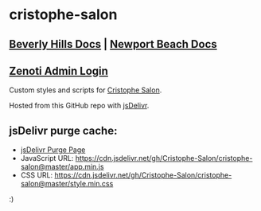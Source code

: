 # cristophe-salon

## [Beverly Hills Docs](https://github.com/Cristophe-Salon/cristophe-salon/wiki) | [Newport Beach Docs](https://github.com/Cristophe-Salon/cristophe-salon/wiki/Cristophe-Newport-Beach)

## [Zenoti Admin Login](https://cristophe.zenoti.com/Admin/Admin.aspx?fromlogin=1)

Custom styles and scripts for [Cristophe Salon](https://www.cristophe.com/).

Hosted from this GitHub repo with [jsDelivr](https://www.jsdelivr.com/github).

## jsDelivr purge cache: 
- [jsDelivr Purge Page](https://www.jsdelivr.com/tools/purge)
- JavaScript URL: https://cdn.jsdelivr.net/gh/Cristophe-Salon/cristophe-salon@master/app.min.js
- CSS URL: https://cdn.jsdelivr.net/gh/Cristophe-Salon/cristophe-salon@master/style.min.css

:)
